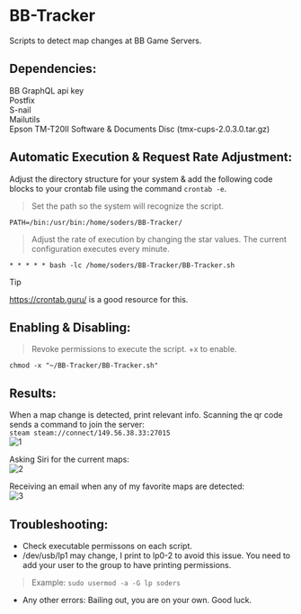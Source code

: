 # BB-Tracker
Scripts to detect map changes at BB Game Servers.

## Dependencies:
BB GraphQL api key\
Postfix\
S-nail\
Mailutils\
Epson TM-T20II Software & Documents Disc (tmx-cups-2.0.3.0.tar.gz)

## Automatic Execution & Request Rate Adjustment:
Adjust the directory structure for your system & add the following code blocks to your crontab file using the command ```crontab -e```.

> Set the path so the system will recognize the script.
> 
```PATH=/bin:/usr/bin:/home/soders/BB-Tracker/```

> Adjust the rate of execution by changing the star values. The current configuration executes every minute.

```* * * * * bash -lc /home/soders/BB-Tracker/BB-Tracker.sh```

> [!TIP]
> https://crontab.guru/ is a good resource for this.

## Enabling & Disabling:
> Revoke permissions to execute the script. +x to enable.

```chmod -x "~/BB-Tracker/BB-Tracker.sh"```

## Results:
When a map change is detected, print relevant info. Scanning the qr code sends a command to join the server:\
```steam steam://connect/149.56.38.33:27015```\
![1](https://github.com/Sod-ers/BB-Tracker/blob/main/Examples/1.jpg)

Asking Siri for the current maps:\
![2](https://github.com/Sod-ers/BB-Tracker/blob/main/Examples/2.jpg)

Receiving an email when any of my favorite maps are detected:\
![3](https://github.com/Sod-ers/BB-Tracker/blob/main/Examples/3.jpg)

## Troubleshooting:
- Check executable permissons on each script.
- /dev/usb/lp1 may change, I print to lp0-2 to avoid this issue. You need to add your user to the group to have printing permissions.
> Example: ```sudo usermod -a -G lp soders```
- Any other errors: Bailing out, you are on your own. Good luck.

